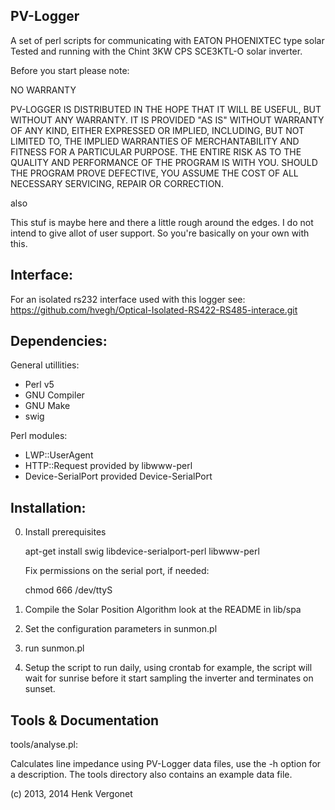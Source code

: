 PV-Logger
---------
A set of perl scripts for communicating with EATON PHOENIXTEC type solar
Tested and running with the Chint 3KW CPS SCE3KTL-O solar inverter.

Before you start please note:

NO WARRANTY

PV-LOGGER IS DISTRIBUTED IN THE HOPE THAT IT WILL BE USEFUL, BUT WITHOUT ANY WARRANTY. IT IS PROVIDED "AS IS" WITHOUT WARRANTY OF ANY KIND, EITHER EXPRESSED OR IMPLIED, INCLUDING, BUT NOT LIMITED TO, THE IMPLIED WARRANTIES OF MERCHANTABILITY AND FITNESS FOR A PARTICULAR PURPOSE. THE ENTIRE RISK AS TO THE QUALITY AND PERFORMANCE OF THE PROGRAM IS WITH YOU. SHOULD THE PROGRAM PROVE DEFECTIVE, YOU ASSUME THE COST OF ALL NECESSARY SERVICING, REPAIR OR CORRECTION.

also

This stuf is maybe here and there a little rough around the edges. I do not
intend to give allot of user support. So you're basically on your own with this.

Interface:
----------
For an isolated rs232 interface used with this logger see:
https://github.com/hvegh/Optical-Isolated-RS422-RS485-interace.git

Dependencies:
-------------

General utillities:
  - Perl v5
  - GNU Compiler
  - GNU Make
  - swig

Perl modules:
  - LWP::UserAgent
  - HTTP::Request
	provided by libwww-perl
  - Device-SerialPort
	provided Device-SerialPort

Installation:
-------------

0. Install prerequisites

   apt-get install swig libdevice-serialport-perl libwww-perl

   Fix permissions on the serial port, if needed:

   chmod 666 /dev/ttyS<xyz>

1. Compile the Solar Position Algorithm
   look at the README in lib/spa

2. Set the configuration parameters in sunmon.pl

3. run sunmon.pl

4. Setup the script to run daily, using crontab for example, the script will wait for sunrise before it start sampling the inverter and terminates on sunset.


Tools & Documentation
---------------------

tools/analyse.pl:

Calculates line impedance using PV-Logger data files, use the -h option for a description. The tools directory also contains an example data file.


(c) 2013, 2014 Henk Vergonet
